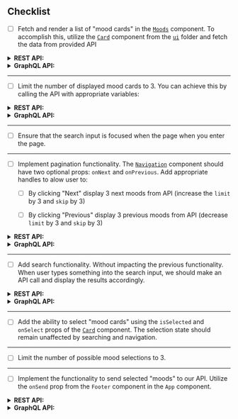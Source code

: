 ## Checklist

- [ ] Fetch and render a list of "mood cards" in the [`Moods`](./src/components/Moods.tsx) component. To accomplish this, utilize the [`Card`](./src/ui/Card.tsx) component from the [`ui`](./src/ui/) folder and fetch the data from provided API


<details>
<summary><strong>REST API:</strong></summary>
<p></p>

**Request:**


_GET_ request should be send to http://localhost:4000/api/moods

**Types:**

Types for the REST response can be found in [./src/types/rest/index.ts](./src/types/rest/index.ts)

**Example response**


```json
{
  "moods": [
    {
      "id": "1a2b3c",
      "emoji": "😊",
      "title": "Happy",
      "description": "Feeling joyful, content, or delighted."
    }
  ],
  "pagination": {
    "limit": "1",
    "count": 40
  }
}
```
</details>

<details>
<summary><strong>GraphQL API:</strong></summary>
<p></p>

> To run `<App />` in GraphQL mode go to [./src/main.tsx](./src/main.tsx) and change `Root` to `<Root type="graphql">`

**Request:**

Apollo client is already setup, so you can jump straight in to writing `useQuery` hook.

**Types:**

Types for the GraphQL response can be found in [./src/types/graphql/index.ts](./src/types/graphql/index.ts)

**Example response**


```json
{
  "data": {
    "getMoods": {
      "moods": [
        {
          "description": "Feeling joyful, content, or delighted.",
          "id": "1a2b3c",
          "emoji": "😊",
          "title": "Happy"
        }
      ],
      "pagination": {
        "count": 40,
        "limit": 1,
        "skip": 0
      }
    }
  }
}
```
</details>

--- 

- [ ] Limit the number of displayed mood cards to 3. You can achieve this by calling the API with appropriate variables:

<details>
<summary><strong>REST API:</strong></summary>
<p></p>

Add query parameter to url `limit=3`.
</details>

<details>
<summary><strong>GraphQL API:</strong></summary>
<p></p>

Add query variable `{"limit": 3}`.
</details>

---

- [ ] Ensure that the search input is focused when the page when you enter the page.

---

- [ ] Implement pagination functionality. The [`Navigation`](./src/ui/Navigation.tsx) component should have two optional props: `onNext` and `onPrevious`. Add appropriate handles to alow user to: 

  - [ ] By clicking "Next" display 3 next moods from API (increase the `limit` by 3 and `skip` by 3)

  - [ ] By clicking "Previous" display 3 previous moods from API (decrease `limit` by 3 and `skip` by 3)

<details>
<summary><strong>REST API:</strong></summary>
<p></p>

Extend query variables by adding `&skip=3`.
</details>

<details>
<summary><strong>GraphQL API:</strong></summary>
<p></p>

Extend query variables by adding `{"skip": 3}`.
</details>

---

- [ ] Add search functionality. Without impacting the previous functionality. When user types something into the search input, we should make an API call and display the results accordingly.

<details>
<summary><strong>REST API:</strong></summary>
<p></p>

Request variables should be set to `?limit=3&search="<search_query>"`
</details>

<details>
<summary><strong>GraphQL API:</strong></summary>
<p></p>

Query variables should be set to `{"limit": 3, "search": "<search_query>"}"`
</details>

---

- [ ] Add the ability to select "mood cards" using the `isSelected` and `onSelect` props of the [`Card`](./src/ui/Card.tsx) component. The selection state should remain unaffected by searching and navigation.

---

- [ ] Limit the number of possible mood selections to 3. 

---

- [ ] Implement the functionality to send selected "moods" to our API. Utilize the `onSend` prop from the `Footer` component in the `App` component.

<details>
<summary><strong>REST API:</strong></summary>
<p></p>

Send POST request to http://localhost:4000/api/moods/current with `{body: { moodIds: [<ids>] }}`. 
</details>


<details>
<summary><strong>GraphQL API:</strong></summary>
<p></p>

Send mutation with selected moods ids `saveCurrentMoods(moodsIds: [ID!]!)`.
</details>
